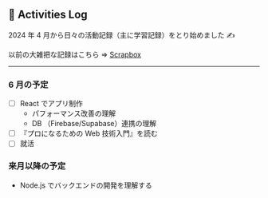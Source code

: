 ## 🐌 Activities Log

2024 年 4 月から日々の活動記録（主に学習記録）をとり始めました ✍️

以前の大雑把な記録はこちら => [Scrapbox](https://scrapbox.io/kagomen/)

---

### 6 月の予定

- [ ] React でアプリ制作
  - パフォーマンス改善の理解
  - DB （Firebase/Supabase）連携の理解
- [ ] 『プロになるための Web 技術入門』を読む
- [ ] 就活

### 来月以降の予定

- Node.js でバックエンドの開発を理解する
